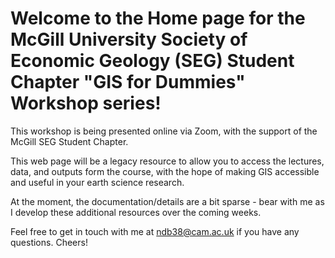 # Welcome to the Home page for the McGill University Society of Economic Geology (SEG) Student Chapter "GIS for Dummies" Workshop series!

This workshop is being presented online via Zoom, with the support of the McGill SEG Student Chapter. 

This web page will be a legacy resource to allow you to access the lectures, data, and outputs form the course, with the hope of making GIS accessible and useful in your earth science research. 

At the moment, the documentation/details are a bit sparse - bear with me as I develop these additional resources over the coming weeks. 

Feel free to get in touch with me at ndb38@cam.ac.uk if you have any questions. Cheers!
